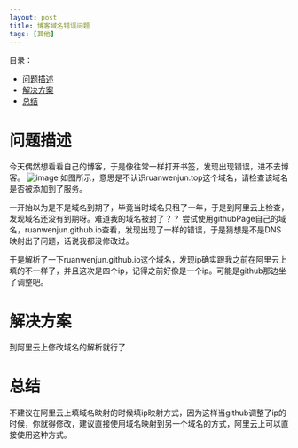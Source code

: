 ```yaml
---
layout: post
title: 博客域名错误问题
tags: [其他]
---
```

目录：
- [问题描述](#问题描述)
- [解决方案](#解决方案)
- [总结](#总结)

# 问题描述

今天偶然想看看自己的博客，于是像往常一样打开书签，发现出现错误，进不去博客。
![image](https://ruanwenjun.github.io/images/2020-01-15/image1.png)
如图所示，意思是不认识ruanwenjun.top这个域名，请检查该域名是否被添加到了服务。

一开始以为是不是域名到期了，毕竟当时域名只租了一年，于是到阿里云上检查，发现域名还没有到期呀。难道我的域名被封了？？
尝试使用githubPage自己的域名，ruanwenjun.github.io查看，发现出现了一样的错误，于是猜想是不是DNS映射出了问题，话说我都没修改过。

于是解析了一下ruanwenjun.github.io这个域名，发现ip确实跟我之前在阿里云上填的不一样了，并且这次是四个ip，记得之前好像是一个ip。可能是github那边坐了调整吧。

# 解决方案

到阿里云上修改域名的解析就行了

# 总结

不建议在阿里云上填域名映射的时候填ip映射方式，因为这样当github调整了ip的时候，你就得修改，建议直接使用域名映射到另一个域名的方式，阿里云上可以直接使用这种方式。
